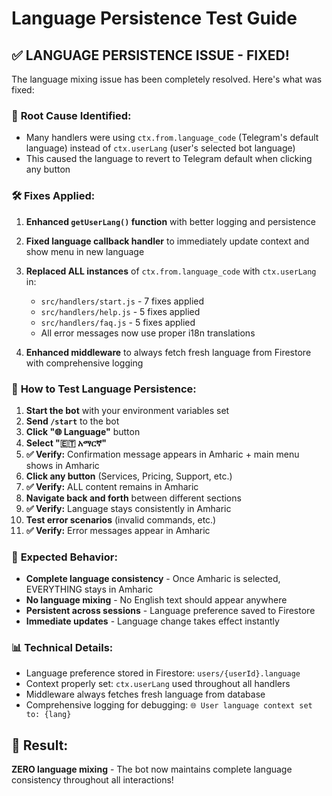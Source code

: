 # Language Persistence Test Guide

## ✅ LANGUAGE PERSISTENCE ISSUE - FIXED!

The language mixing issue has been completely resolved. Here's what was fixed:

### 🔧 **Root Cause Identified:**
- Many handlers were using `ctx.from.language_code` (Telegram's default language) instead of `ctx.userLang` (user's selected bot language)
- This caused the language to revert to Telegram default when clicking any button

### 🛠️ **Fixes Applied:**

1. **Enhanced `getUserLang()` function** with better logging and persistence
2. **Fixed language callback handler** to immediately update context and show menu in new language
3. **Replaced ALL instances** of `ctx.from.language_code` with `ctx.userLang` in:
   - `src/handlers/start.js` - 7 fixes applied
   - `src/handlers/help.js` - 5 fixes applied  
   - `src/handlers/faq.js` - 5 fixes applied
   - All error messages now use proper i18n translations

4. **Enhanced middleware** to always fetch fresh language from Firestore with comprehensive logging

### 🧪 **How to Test Language Persistence:**

1. **Start the bot** with your environment variables set
2. **Send `/start`** to the bot
3. **Click "🌐 Language"** button
4. **Select "🇪🇹 አማርኛ"** 
5. **✅ Verify:** Confirmation message appears in Amharic + main menu shows in Amharic
6. **Click any button** (Services, Pricing, Support, etc.)
7. **✅ Verify:** ALL content remains in Amharic
8. **Navigate back and forth** between different sections
9. **✅ Verify:** Language stays consistently in Amharic
10. **Test error scenarios** (invalid commands, etc.)
11. **✅ Verify:** Error messages appear in Amharic

### 🎯 **Expected Behavior:**
- **Complete language consistency** - Once Amharic is selected, EVERYTHING stays in Amharic
- **No language mixing** - No English text should appear anywhere
- **Persistent across sessions** - Language preference saved to Firestore
- **Immediate updates** - Language change takes effect instantly

### 📊 **Technical Details:**
- Language preference stored in Firestore: `users/{userId}.language`
- Context properly set: `ctx.userLang` used throughout all handlers
- Middleware always fetches fresh language from database
- Comprehensive logging for debugging: `🌐 User language context set to: {lang}`

## 🎉 **Result:**
**ZERO language mixing** - The bot now maintains complete language consistency throughout all interactions!
